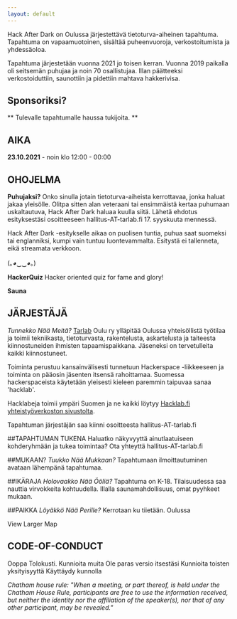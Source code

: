 ```yaml
---
layout: default
---
```

Hack After Dark on Oulussa järjestettävä tietoturva-aiheinen tapahtuma. Tapahtuma on vapaamuotoinen, sisältää puheenvuoroja, verkostoitumista ja yhdessäoloa.

Tapahtuma järjestetään vuonna 2021 jo toisen kerran. Vuonna 2019 paikalla oli seitsemän puhujaa ja noin 70 osallistujaa. Illan päätteeksi verkostoiduttiin, saunottiin ja pidettiin mahtava hakkerivisa.

## Sponsoriksi?
** Tulevalle tapahtumalle haussa tukijoita.	**

## AIKA
**23.10.2021** - noin klo 12:00 - 00:00

## OHOJELMA

**Puhujaksi?**
Onko sinulla jotain tietoturva-aiheista kerrottavaa, jonka haluat jakaa yleisölle. Olitpa sitten alan veteraani tai ensimmäistä kertaa puhumaan uskaltautuva, Hack After Dark haluaa kuulla siitä. Lähetä ehdotus esityksestäsi osoitteeseen hallitus-AT-tarlab.fi 17. syyskuuta mennessä.

Hack After Dark -esitykselle aikaa on puolisen tuntia, puhua saat suomeksi tai englanniksi, kumpi vain tuntuu luontevammalta. Esitystä ei tallenneta, eikä streamata verkkoon.

(｡◕‿‿◕｡)

**HackerQuiz**
Hacker oriented quiz for fame and glory!

**Sauna**

## JÄRJESTÄJÄ
*Tunnekko Nää Meitä?*
[Tarlab](http://tarlab.fi/) Oulu ry ylläpitää Oulussa yhteisöllistä työtilaa ja toimii tekniikasta, tietoturvasta, rakentelusta, askartelusta ja taiteesta kiinnostuneiden ihmisten tapaamispaikkana. Jäseneksi on tervetulleita kaikki kiinnostuneet.

Toiminta perustuu kansainvälisesti tunnetuun Hackerspace -liikkeeseen ja toiminta on pääosin jäsenten itsensä rahoittamaa. Suomessa hackerspaceista käytetään yleisesti kieleen paremmin taipuvaa sanaa 'hacklab'.

Hacklabeja toimii ympäri Suomen ja ne kaikki löytyy [Hacklab.fi yhteistyöverkoston sivustolta](https://hacklab.fi/).

Tapahtuman järjestäjän saa kiinni osoitteesta hallitus-AT-tarlab.fi

##TAPAHTUMAN TUKENA
Haluatko näkyvyyttä ainutlaatuiseen kohderyhmään ja tukea toimintaa?
Ota yhteyttä hallitus-AT-tarlab.fi

##MUKAAN?
*Tuukko Nää Mukkaan?*
Tapahtumaan ilmoittautuminen avataan lähempänä tapahtumaa.

##IKÄRAJA
*Holovaakko Nää Ööliä?*
Tapahtuma on K-18.
Tilaisuudessa saa nauttia virvokkeita kohtuudella.
Illalla saunamahdollisuus, omat pyyhkeet mukaan.

##PAIKKA
*Löyäkkö Nää Perille?*
Kerrotaan ku tiietään.
Oulussa


View Larger Map

## CODE-OF-CONDUCT
Ooppa Tolokusti.
Kunnioita muita
Ole paras versio itsestäsi
Kunnioita toisten yksityisyyttä
Käyttäydy kunnolla

*Chatham house rule: "When a meeting, or part thereof, is held under the Chatham House Rule, participants are free to use the information received, but neither the identity nor the affiliation of the speaker(s), nor that of any other participant, may be revealed."*
